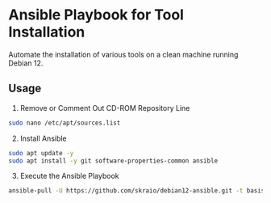 # Ansible Playbook for Tool Installation
Automate the installation of various tools on a clean machine running Debian 12.

## Usage

1. Remove or Comment Out CD-ROM Repository Line
```bash
sudo nano /etc/apt/sources.list
```

2. Install Ansible
```bash
sudo apt update -y
sudo apt install -y git software-properties-common ansible
```

3. Execute the Ansible Playbook
```bash
ansible-pull -U https://github.com/skraio/debian12-ansible.git -t basis
```
